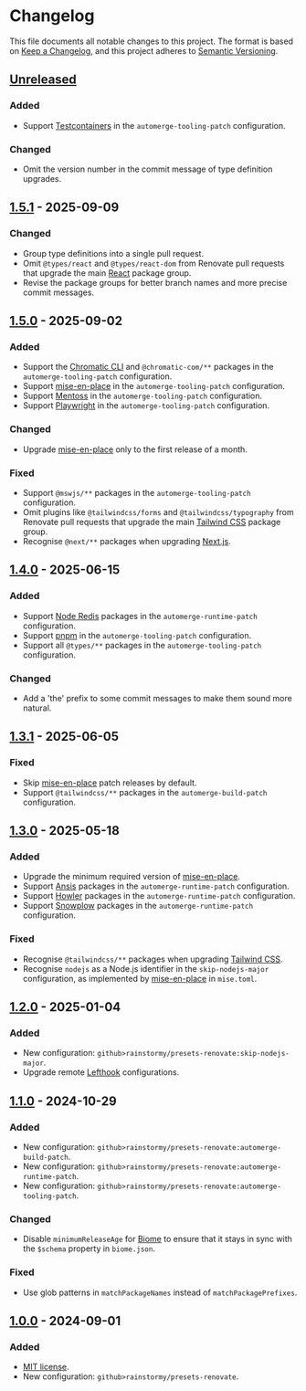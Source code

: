 # Changelog

This file documents all notable changes to this project. The format is based
on [Keep a Changelog](https://keepachangelog.com/en/1.1.0), and this project
adheres to [Semantic Versioning](https://semver.org/spec/v2.0.0.html).

## [Unreleased]
### Added
- Support [Testcontainers](https://testcontainers.com) in the
  `automerge-tooling-patch` configuration.

### Changed
- Omit the version number in the commit message of type definition upgrades.

## [1.5.1] - 2025-09-09
### Changed
- Group type definitions into a single pull request.
- Omit `@types/react` and `@types/react-dom` from Renovate pull requests that
  upgrade the main [React](https://react.dev) package group.
- Revise the package groups for better branch names and more precise commit
  messages.

## [1.5.0] - 2025-09-02
### Added
- Support the [Chromatic CLI](https://www.chromatic.com/docs/cli/) and
  `@chromatic-com/**` packages in the `automerge-tooling-patch` configuration.
- Support [mise-en-place](https://mise.jdx.dev) in the `automerge-tooling-patch`
  configuration.
- Support [Mentoss](https://github.com/humanwhocodes/mentoss) in the
  `automerge-tooling-patch` configuration.
- Support [Playwright](https://playwright.dev) in the `automerge-tooling-patch`
  configuration.

### Changed
- Upgrade [mise-en-place](https://mise.jdx.dev) only to the first release of a
  month.

### Fixed
- Support `@mswjs/**` packages in the `automerge-tooling-patch` configuration.
- Omit plugins like `@tailwindcss/forms` and `@tailwindcss/typography` from
  Renovate pull requests that upgrade the
  main [Tailwind CSS](https://tailwindcss.com) package group.
- Recognise `@next/**` packages when upgrading [Next.js](https://nextjs.org).

## [1.4.0] - 2025-06-15
### Added
- Support [Node Redis](https://redis.js.org) packages in the
  `automerge-runtime-patch` configuration.
- Support [pnpm](https://pnpm.io) in the `automerge-tooling-patch`
  configuration.
- Support all `@types/**` packages in the `automerge-tooling-patch`
  configuration.

### Changed
- Add a 'the' prefix to some commit messages to make them sound more natural.

## [1.3.1] - 2025-06-05
### Fixed
- Skip [mise-en-place](https://mise.jdx.dev) patch releases by default.
- Support `@tailwindcss/**` packages in the `automerge-build-patch`
  configuration.

## [1.3.0] - 2025-05-18
### Added
- Upgrade the minimum required version of [mise-en-place](https://mise.jdx.dev).
- Support [Ansis](https://github.com/webdiscus/ansis) packages in the
  `automerge-runtime-patch` configuration.
- Support [Howler](https://howlerjs.com) packages in the
  `automerge-runtime-patch` configuration.
- Support [Snowplow](https://docs.snowplow.io) packages in the
  `automerge-runtime-patch` configuration.

### Fixed
- Recognise `@tailwindcss/**` packages when
  upgrading [Tailwind CSS](https://tailwindcss.com).
- Recognise `nodejs` as a Node.js identifier in the `skip-nodejs-major`
  configuration, as implemented by [mise-en-place](https://mise.jdx.dev) in
  `mise.toml`.

## [1.2.0] - 2025-01-04
### Added
- New configuration: `github>rainstormy/presets-renovate:skip-nodejs-major`.
- Upgrade remote [Lefthook](https://lefthook.dev) configurations.

## [1.1.0] - 2024-10-29
### Added
- New configuration: `github>rainstormy/presets-renovate:automerge-build-patch`.
- New configuration:
  `github>rainstormy/presets-renovate:automerge-runtime-patch`.
- New configuration:
  `github>rainstormy/presets-renovate:automerge-tooling-patch`.

### Changed
- Disable `minimumReleaseAge` for [Biome](https://biomejs.dev) to ensure that it
  stays in sync with the `$schema` property in `biome.json`.

### Fixed
- Use glob patterns in `matchPackageNames` instead of `matchPackagePrefixes`.

## [1.0.0] - 2024-09-01
### Added
- [MIT license](https://choosealicense.com/licenses/mit).
- New configuration: `github>rainstormy/presets-renovate`.

[unreleased]: https://github.com/rainstormy/presets-renovate/compare/v1.5.1...HEAD
[1.5.1]: https://github.com/rainstormy/presets-renovate/compare/v1.5.0...v1.5.1
[1.5.0]: https://github.com/rainstormy/presets-renovate/compare/v1.4.0...v1.5.0
[1.4.0]: https://github.com/rainstormy/presets-renovate/compare/v1.3.1...v1.4.0
[1.3.1]: https://github.com/rainstormy/presets-renovate/compare/v1.3.0...v1.3.1
[1.3.0]: https://github.com/rainstormy/presets-renovate/compare/v1.2.0...v1.3.0
[1.2.0]: https://github.com/rainstormy/presets-renovate/compare/v1.1.0...v1.2.0
[1.1.0]: https://github.com/rainstormy/presets-renovate/compare/v1.0.0...v1.1.0
[1.0.0]: https://github.com/rainstormy/presets-renovate/releases/tag/v1.0.0
